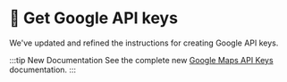 # 🔧 Get Google API keys

<update-message/>

We've updated and refined the instructions for creating Google API keys.

:::tip New Documentation
See the complete new [Google Maps API Keys](/getting-started/api-keys/) documentation.
:::
